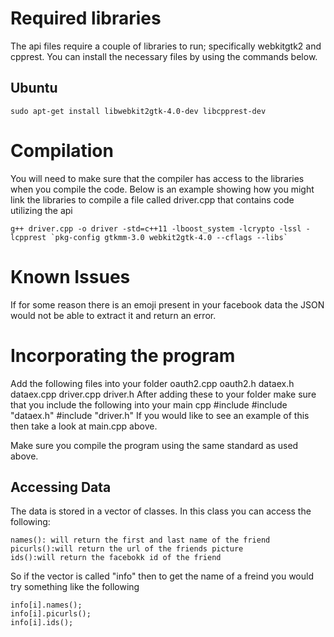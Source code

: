 # Required libraries
The api files require a couple of libraries to run; specifically webkitgtk2 and cpprest. You can install the necessary files by using the commands below.

## Ubuntu
    sudo apt-get install libwebkit2gtk-4.0-dev libcpprest-dev

# Compilation
You will need to make sure that the compiler has access to the libraries when you compile the code. Below is an example showing how you might link the libraries to compile a file called driver.cpp that contains code utilizing the api

    g++ driver.cpp -o driver -std=c++11 -lboost_system -lcrypto -lssl -lcpprest `pkg-config gtkmm-3.0 webkit2gtk-4.0 --cflags --libs`

# Known Issues
If for some reason there is an emoji present in your facebook data the JSON would not be able to extract it and return an error.

# Incorporating the program
Add the following files into your folder
	oauth2.cpp
	oauth2.h
	dataex.h
	dataex.cpp
	driver.cpp
	driver.h
After adding these to your folder make sure that you include the following into your main cpp
	#include <vector>
	#include "dataex.h"
	#include "driver.h"
If you would like to see an example of this then take a look at main.cpp above.

Make sure you compile the program using the same standard as used above.

## Accessing Data
The data is stored in a vector of classes. In this class you can access the following:

	names(): will return the first and last name of the friend
	picurls():will return the url of the friends picture
	ids():will return the facebokk id of the friend

So if the vector is called "info" then to get the name of a freind you would try something like the following

	info[i].names();
	info[i].picurls();
	info[i].ids();

